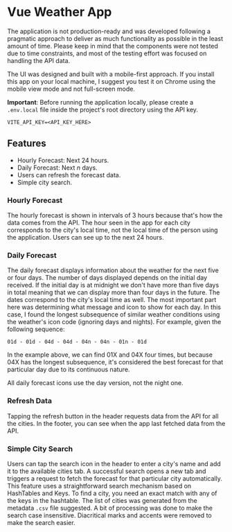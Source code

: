 # Vue Weather App

The application is not production-ready and was developed following a pragmatic approach to deliver as much functionality as possible in the least amount of time. Please keep in mind that the components were not tested due to time constraints, and most of the testing effort was focused on handling the API data.

The UI was designed and built with a mobile-first approach. If you install this app on your local machine, I suggest you test it on Chrome using the mobile view mode and not full-screen mode.

**Important**: Before running the application locally, please create a `.env.local` file inside the project's root directory using the API key.

```
VITE_API_KEY=<API_KEY_HERE>
```

## Features

* Hourly Forecast: Next 24 hours.
* Daily Forecast: Next *n* days.
* Users can refresh the forecast data.
* Simple city search.

### Hourly Forecast

 The hourly forecast is shown in intervals of 3 hours because that's how the data comes from the API. The hour seen in the app for each city corresponds to the city's local time, not the local time of the person using the application. Users can see up to the next 24 hours.

 ### Daily Forecast

 The daily forecast displays information about the weather for the next five or four days. The number of days displayed depends on the initial day received. If the initial day is at midnight we don't have more than five days in total meaning that we can display more than four days in the future. The dates correspond to the city's local time as well. The most important part here was determining what message and icon to show for each day.
 In this case, I found the longest subsequence of similar weather conditions using the weather's icon code (ignoring days and nights). For example, given the following sequence:

```
01d - 01d - 04d - 04d - 04n - 04n - 01n - 01d
```

In the example above, we can find 01X and 04X four times, but because 04X has the longest subsequence, it's considered the best forecast for that particular day due to its continuous nature.

All daily forecast icons use the day version, not the night one.

### Refresh Data

Tapping the refresh button in the header requests data from the API for all the cities. In the footer, you can see when the app last fetched data from the API.

### Simple City Search

Users can tap the search icon in the header to enter a city's name and add it to the available cities tab. A successful search opens a new tab and triggers a request to fetch the forecast for that particular city automatically. This feature
uses a straightforward search mechanism based on HashTables and Keys. To find a city, you need an exact match with any of the keys in the hashtable. The list of cities was generated from the metadata `.csv` file suggested. A bit of
processing was done to make the search case insensitive. Diacritical marks and accents were removed to make the search easier.
